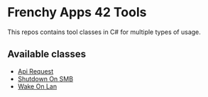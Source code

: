 # Frenchy Apps 42 Tools

This repos contains tool classes in C# for multiple types of usage.

## Available classes

* [Api Request](https://github.com/FrApp42/Tools/blob/main/Tools/Api)
* [Shutdown On SMB](https://github.com/FrApps42/Tools/blob/main/Tools/ShutdownOnSmb)
* [Wake On Lan](https://github.com/FrApp42/Tools/blob/main/Tools/WakeOnLan)
